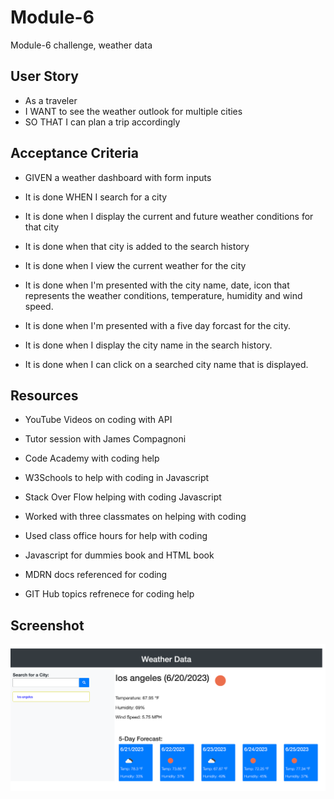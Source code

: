 # Module-6
Module-6 challenge, weather data

## User Story

* As a traveler 
* I WANT to see the weather outlook for multiple cities
* SO THAT I can plan a trip accordingly

## Acceptance Criteria

* GIVEN a weather dashboard with form inputs

* It is done WHEN I search for a city

* It is done when I display the current and future weather conditions for that city

* It is done when that city is added to the search history

* It is done when I view the current weather for the city

* It is done when I'm presented with the city name, date, icon that represents the weather conditions, temperature, humidity and wind speed.

* It is done when I'm presented with a five day forcast for the city.

* It is done when I display the city name in the search history.

* It is done when I can click on a searched city name that is displayed.


## Resources

* YouTube Videos on coding with API

* Tutor session with James Compagnoni

* Code Academy with coding help

* W3Schools to help with coding in Javascript

* Stack Over Flow helping with coding Javascript

* Worked with three classmates on helping with coding

* Used class office hours for help with coding

* Javascript for dummies book and HTML book

* MDRN docs referenced for coding

* GIT Hub topics refrenece for coding help

## Screenshot 

![Here is a picture of the website.](module6screenshot.png)






